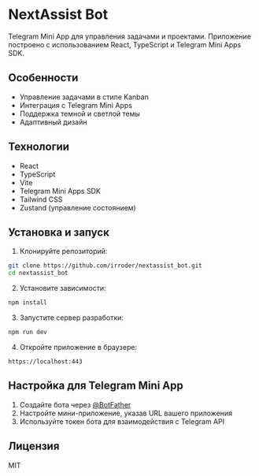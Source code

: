 # NextAssist Bot

Telegram Mini App для управления задачами и проектами. Приложение построено с использованием React, TypeScript и Telegram Mini Apps SDK.

## Особенности

-   Управление задачами в стиле Kanban
-   Интеграция с Telegram Mini Apps
-   Поддержка темной и светлой темы
-   Адаптивный дизайн

## Технологии

-   React
-   TypeScript
-   Vite
-   Telegram Mini Apps SDK
-   Tailwind CSS
-   Zustand (управление состоянием)

## Установка и запуск

1. Клонируйте репозиторий:

```bash
git clone https://github.com/irroder/nextassist_bot.git
cd nextassist_bot
```

2. Установите зависимости:

```bash
npm install
```

3. Запустите сервер разработки:

```bash
npm run dev
```

4. Откройте приложение в браузере:

```
https://localhost:443
```

## Настройка для Telegram Mini App

1. Создайте бота через [@BotFather](https://t.me/BotFather)
2. Настройте мини-приложение, указав URL вашего приложения
3. Используйте токен бота для взаимодействия с Telegram API

## Лицензия

MIT
